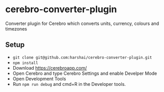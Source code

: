 # cerebro-converter-plugin
Converter plugin for Cerebro which converts units, currency, colours and timezones

## Setup
- `git clone git@github.com:harshai/cerebro-converter-plugin.git`
- `npm install`
- Download https://cerebroapp.com/
- Open Cerebro and type Cerebro Settings and enable Develper Mode
- Open Development Tools
- Run `npm run debug` and cmd+R in the Developer tools.

